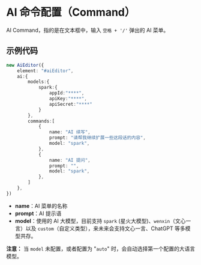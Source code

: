 #  AI 命令配置（Command）

AI Command，指的是在文本框中，输入 `空格 + '/'` 弹出的 AI 菜单。

## 示例代码

```typescript
new AiEditor({
    element: "#aiEditor",
    ai:{
        models:{
            spark:{
                appId:"****",
                apiKey:"****",
                apiSecret:"****"
            }
        },
        commands:[
            {
                name: "AI 续写",
                prompt: "请帮我继续扩展一些这段话的内容",
                model: "spark",
            },
            {
                name: "AI 提问",
                prompt: "",
                model: "spark",
            },
        ]
    },
})
```

- **name**：AI 菜单的名称
- **prompt**：AI 提示语
- **model**：使用的 AI 大模型，目前支持 `spark` (星火大模型)、`wenxin`（文心一言）以及 `custom`（自定义类型），来未来会支持文心一言、ChatGPT 等多模型共存。

**注意：** 当 `model` 未配置，或者配置为 "`auto`" 时，会自动选择第一个配置的大语言模型。

